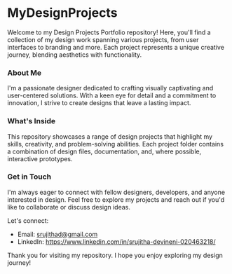# MyDesignProjects

Welcome to my Design Projects Portfolio repository! Here, you'll find a collection of my design work spanning various projects, from user interfaces to branding and more. Each project represents a unique creative journey, blending aesthetics with functionality.

### About Me

I'm a passionate designer dedicated to crafting visually captivating and user-centered solutions. With a keen eye for detail and a commitment to innovation, I strive to create designs that leave a lasting impact.

### What's Inside

This repository showcases a range of design projects that highlight my skills, creativity, and problem-solving abilities. Each project folder contains a combination of design files, documentation, and, where possible, interactive prototypes.

### Get in Touch

I'm always eager to connect with fellow designers, developers, and anyone interested in design. Feel free to explore my projects and reach out if you'd like to collaborate or discuss design ideas.

Let's connect:
- Email: srujithad@gmail.com
- LinkedIn: https://www.linkedin.com/in/srujitha-devineni-020463218/

Thank you for visiting my repository. I hope you enjoy exploring my design journey!
